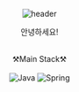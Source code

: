 <div align="center">
  
![header](https://capsule-render.vercel.app/api?type=rounded&height=250&color=000000&text=NewCodes%20Github&textBg=false&fontColor=ffffff&fontAlign=50&fontAlignY=53&reversal=false)

안녕하세요! <br><br>


⚒️Main Stack⚒️ <br><br>
![Java](https://img.shields.io/badge/Java-007396?style=for-the-badge&logo=java&logoColor=white)
![Spring](https://img.shields.io/badge/Spring-6DB33F?style=for-the-badge&logo=spring&logoColor=white)
<br><br>


<!--
[![NewCodes GitHub stats](https://github-readme-stats.vercel.app/api?username=NewCodes7)](https://github.com/NewCodes7/github-readme-stats)


[![Hits](https://hits.seeyoufarm.com/api/count/incr/badge.svg?url=https%3A%2F%2Fgithub.com%2FNewCodes7&count_bg=%2379C83D&title_bg=%23555555&icon=&icon_color=%23E7E7E7&title=hits&edge_flat=false)](https://hits.seeyoufarm.com)

</div>

- 큰 배너
- 자기소개
- 스택
- 마지막 문구


**NewCodes7/NewCodes7** is a ✨ _special_ ✨ repository because its `README.md` (this file) appears on your GitHub profile.

Here are some ideas to get you started:

- 🔭 I’m currently working on ...
- 🌱 I’m currently learning ...
- 👯 I’m looking to collaborate on ...
- 🤔 I’m looking for help with ...
- 💬 Ask me about ...
- 📫 How to reach me: ...
- 😄 Pronouns: ...
- ⚡ Fun fact: ...
-->
